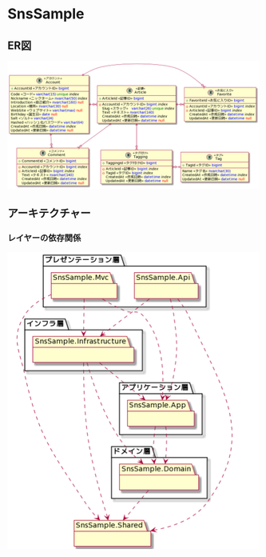 # SnsSample

## ER図

![ER図](https://raw.githubusercontent.com/sano-suguru/SnsSample/main/doc/er.png)

## アーキテクチャー

### レイヤーの依存関係

![依存関係](https://raw.githubusercontent.com/sano-suguru/SnsSample/main/doc/layer-dependencies.png)
